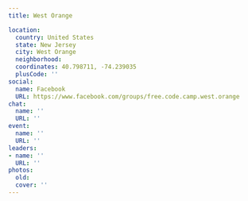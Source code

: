```yaml
---
title: West Orange

location:
  country: United States
  state: New Jersey
  city: West Orange
  neighborhood: 
  coordinates: 40.798711, -74.239035
  plusCode: ''
social:
  name: Facebook
  URL: https://www.facebook.com/groups/free.code.camp.west.orange
chat:
  name: ''
  URL: ''
event:
  name: ''
  URL: ''
leaders:
- name: ''
  URL: ''
photos:
  old: 
  cover: ''
---
```

